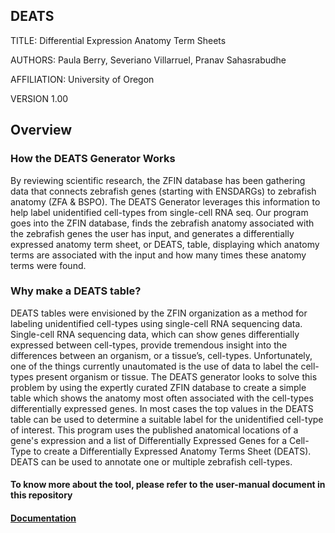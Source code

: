 ## DEATS
TITLE: Differential Expression Anatomy Term Sheets

AUTHORS: Paula Berry, Severiano Villarruel, Pranav Sahasrabudhe

AFFILIATION: University of Oregon

VERSION 1.00

## Overview
### How the DEATS Generator Works

By reviewing scientific research, the ZFIN database has been gathering data that connects zebrafish genes (starting with ENSDARGs) to zebrafish anatomy (ZFA & BSPO). The DEATS Generator leverages this information to help label unidentified cell-types from single-cell RNA seq. Our program goes into the ZFIN database, finds the zebrafish anatomy associated with the zebrafish genes the user has input, and generates a differentially expressed anatomy term sheet, or DEATS, table, displaying which anatomy terms are associated with the input and how many times these anatomy terms were found. 

### Why make a DEATS table?
DEATS tables were envisioned by the ZFIN organization as a method for labeling unidentified cell-types using single-cell RNA sequencing data. Single-cell RNA sequencing data, which can show genes differentially expressed between cell-types, provide tremendous insight into the differences between an organism, or a tissue’s, cell-types. Unfortunately, one of the things currently unautomated is the use of data to label the cell-types present organism or tissue. The DEATS generator looks to solve this problem by using the expertly curated ZFIN database to create a simple table which shows the anatomy most often associated with the cell-types differentially expressed genes. In most cases the top values in the DEATS table can be used to determine a suitable label for the unidentified cell-type of interest.
This program uses the published anatomical locations of a gene's expression and a list of Differentially Expressed Genes for a Cell-Type to create a Differentially Expressed Anatomy Terms Sheet (DEATS). DEATS can be used to annotate one or multiple zebrafish cell-types.

#### To know more about the tool, please refer to the user-manual document in this repository 
#### <a href="https://github.com/pranavs22/DEATS/blob/master/DEATS-%20User%20Manual.pdf">Documentation</a>

